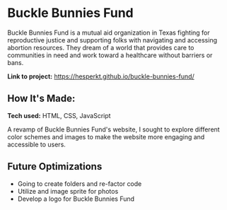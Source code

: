 # Buckle Bunnies Fund
Buckle Bunnies Fund is a mutual aid organization in Texas fighting for reproductive justice and supporting folks with navigating and accessing abortion resources. They dream of a world that provides care to communities in need and work toward a healthcare without barriers or bans.

**Link to project:** https://hesperkt.github.io/buckle-bunnies-fund/

## How It's Made:

**Tech used:** HTML, CSS, JavaScript

A revamp of Buckle Bunnies Fund's website, I sought to explore different color schemes and images to make the website more engaging and accessible to users.

## Future Optimizations
- Going to create folders and re-factor code
- Utilize and image sprite for photos
- Develop a logo for Buckle Bunnies Fund
